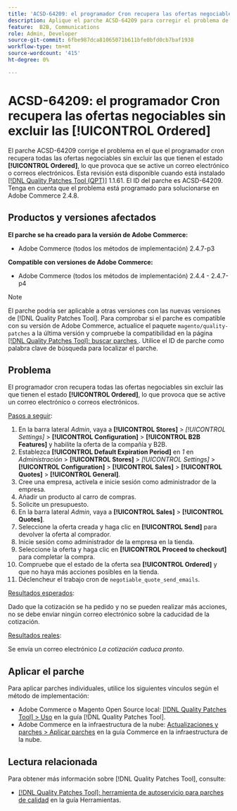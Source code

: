 ```yaml
---
title: 'ACSD-64209: el programador Cron recupera las ofertas negociables sin excluir las [!UICONTROL Ordered]'
description: Aplique el parche ACSD-64209 para corregir el problema de Adobe Commerce en el que el programador cron recupera todas las ofertas negociables sin excluir las que tienen el estado [!UICONTROL Ordered], lo que provoca que se active un correo electrónico o correos electrónicos.
feature:  B2B, Communications
role: Admin, Developer
source-git-commit: 6fbe987dca81065071b611bfe0bfd0cb7baf1938
workflow-type: tm+mt
source-wordcount: '415'
ht-degree: 0%

---
```


# ACSD-64209: el programador Cron recupera las ofertas negociables sin excluir las [!UICONTROL Ordered]

El parche ACSD-64209 corrige el problema en el que el programador cron recupera todas las ofertas negociables sin excluir las que tienen el estado **[!UICONTROL Ordered]**, lo que provoca que se active un correo electrónico o correos electrónicos. Esta revisión está disponible cuando está instalado [[!DNL Quality Patches Tool (QPT)]](/help/tools/quality-patches-tool/quality-patches-tool-to-self-serve-quality-patches.md) 1.1.61. El ID del parche es ACSD-64209. Tenga en cuenta que el problema está programado para solucionarse en Adobe Commerce 2.4.8.

## Productos y versiones afectados

**El parche se ha creado para la versión de Adobe Commerce:**

* Adobe Commerce (todos los métodos de implementación) 2.4.7-p3

**Compatible con versiones de Adobe Commerce:**

* Adobe Commerce (todos los métodos de implementación) 2.4.4 - 2.4.7-p4

>[!NOTE]
>
>El parche podría ser aplicable a otras versiones con las nuevas versiones de [!DNL Quality Patches Tool]. Para comprobar si el parche es compatible con su versión de Adobe Commerce, actualice el paquete `magento/quality-patches` a la última versión y compruebe la compatibilidad en la página [[!DNL Quality Patches Tool]: buscar parches ](https://experienceleague.adobe.com/tools/commerce-quality-patches/index.html). Utilice el ID de parche como palabra clave de búsqueda para localizar el parche.

## Problema

El programador cron recupera todas las ofertas negociables sin excluir las que tienen el estado **[!UICONTROL Ordered]**, lo que provoca que se active un correo electrónico o correos electrónicos.

<u>Pasos a seguir</u>:


1. En la barra lateral *Admin*, vaya a **[!UICONTROL Stores]** > *[!UICONTROL Settings]* > **[!UICONTROL Configuration]** > **[!UICONTROL B2B Features]** y habilite la oferta de la compañía y B2B.
1. Establezca **[!UICONTROL Default Expiration Period]** en *1* en *Administración* > **[!UICONTROL Stores]** > *[!UICONTROL Settings]* > **[!UICONTROL Configuration]** > **[!UICONTROL Sales]** > **[!UICONTROL Quotes]** > **[!UICONTROL General]**.
1. Cree una empresa, actívela e inicie sesión como administrador de la empresa.
1. Añadir un producto al carro de compras.
1. Solicite un presupuesto.
1. En la barra lateral *Admin*, vaya a **[!UICONTROL Sales]** > **[!UICONTROL Quotes]**.
1. Seleccione la oferta creada y haga clic en **[!UICONTROL Send]** para devolver la oferta al comprador.
1. Inicie sesión como administrador de la empresa en la tienda.
1. Seleccione la oferta y haga clic en **[!UICONTROL Proceed to checkout]** para completar la compra.
1. Compruebe que el estado de la oferta sea **[!UICONTROL Ordered]** y que no haya más acciones posibles en la tienda.
1. Déclencheur el trabajo cron de `negotiable_quote_send_emails`.


<u>Resultados esperados</u>:

Dado que la cotización se ha pedido y no se pueden realizar más acciones, no se debe enviar ningún correo electrónico sobre la caducidad de la cotización.

<u>Resultados reales</u>:

Se envía un correo electrónico *La cotización caduca pronto*.

## Aplicar el parche

Para aplicar parches individuales, utilice los siguientes vínculos según el método de implementación:

* Adobe Commerce o Magento Open Source local: [[!DNL Quality Patches Tool] > Uso](/help/tools/quality-patches-tool/usage.md) en la guía [!DNL Quality Patches Tool].
* Adobe Commerce en la infraestructura de la nube: [Actualizaciones y parches > Aplicar parches](https://experienceleague.adobe.com/docs/commerce-cloud-service/user-guide/develop/upgrade/apply-patches.html) en la guía Commerce en la infraestructura de la nube.

## Lectura relacionada

Para obtener más información sobre [!DNL Quality Patches Tool], consulte:

* [[!DNL Quality Patches Tool]: herramienta de autoservicio para parches de calidad](/help/tools/quality-patches-tool/quality-patches-tool-to-self-serve-quality-patches.md) en la guía Herramientas.
